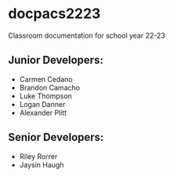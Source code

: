 # docpacs2223
Classroom documentation for school year 22-23

## Junior Developers:
- Carmen Cedano
- Brandon Camacho
- Luke Thompson
- Logan Danner
- Alexander Plitt

## Senior Developers:
- Riley Rorrer
- Jaysin Haugh
